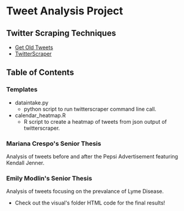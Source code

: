 # Tweet Analysis Project
## Twitter Scraping Techniques
 * [Get Old Tweets](https://github.com/Jefferson-Henrique/GetOldTweets-python)
 * [TwitterScraper](https://github.com/taspinar/twitterscraper)
## Table of Contents
### Templates
- dataintake.py
   - python script to run twitterscraper command line call.
- calendar_heatmap.R
   - R script to create a heatmap of tweets from json output of twitterscraper.
### Mariana Crespo's Senior Thesis
Analysis of tweets before and after the Pepsi Advertisement featuring Kendall Jenner.
### Emily Modlin's Senior Thesis
Analysis of tweets focusing on the prevalance of Lyme Disease.
 - Check out the visual's folder HTML code for the final results!

